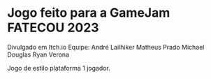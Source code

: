 # Jogo feito para a GameJam FATECOU 2023
Divulgado em Itch.io
Equipe:
André Lailhiker
Matheus Prado
Michael Douglas
Ryan Verona

Jogo de estilo plataforma
1 jogador.
